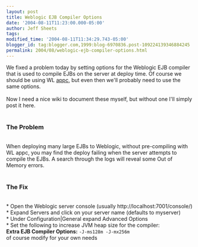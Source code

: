 ```yaml
---
layout: post
title: Weblogic EJB Compiler Options
date: '2004-08-11T11:23:00.000-05:00'
author: Jeff Sheets
tags:
modified_time: '2004-08-11T11:34:29.743-05:00'
blogger_id: tag:blogger.com,1999:blog-6970836.post-109224139346884245
permalink: 2004/08/weblogic-ejb-compiler-options.html
---
```


We fixed a problem today by setting options for the Weblogic EJB compiler
      that is used to compile EJBs on the server at deploy time. Of course we should be using WL
      <a href="http://e-docs.bea.com/wls/docs81/ejb/appc_ejbc.html">appc</a>, but even
      then we'll probably need to use the same options.
      <br />
      <br />Now I need a nice wiki to document these myself, but without one I'll simply post
      it here.
      <br />
      <br /><h3>The Problem</h3>
      <br />When deploying many large EJBs to Weblogic, without pre-compiling with WL appc,
      you may find the deploy failing when the server attempts to compile the EJBs. A search through
      the logs will reveal some Out of Memory errors.
      <br />
      <br /><h3>The Fix</h3>
      <br />* Open the Weblogic server console (usually http://localhost:7001/console/)
      <br />* Expand Servers and click on your server name (defaults to myserver)
      <br />* Under Configuration|General expand Advanced Options
      <br />* Set the following to increase JVM heap size for the compiler:
      <br /> <b>Extra EJB Compiler Options:</b> <code>-J-ms128m
      -J-mx256m</code>
      <br /> of course modify for your own needs
      <br />